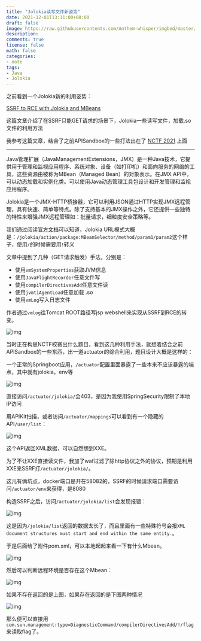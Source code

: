 ```yaml
---
title: "Jolokia读写文件新姿势"
date: 2021-12-01T13:11:00+08:00
draft: false
image: https://raw.githubusercontents.com/Anthem-whisper/imgbed/master/img/202112011312493.png
description: 
comments: true
license: false
math: false
categories:
- note
tags:
- Java
- Jolokia
---
```


之前看到一个Jolokia新的利用姿势：

[SSRF to RCE with Jolokia and MBeans](https://thinkloveshare.com/hacking/ssrf_to_rce_with_jolokia_and_mbeans/)

这篇文章介绍了在SSRF只能GET请求的场景下，Jolokia一些读写文件，加载.so文件的利用方法

我参考这篇文章，结合了之前APISandbox的一些打法出在了 [NCTF 2021](https://ctf.njupt.edu.cn/727.html) 上面

------

Java管理扩展（JavaManagementExtensions，JMX）是一种Java技术，它提供用于管理和监视应用程序、系统对象、设备（如打印机）和面向服务的网络的工具，这些资源由被称为MBean（Managed Bean）的对象表示。在JMX API中，可以动态加载和实例化类。可以使用Java动态管理工具包设计和开发管理和监视应用程序。



Jolokia是一个JMX-HTTP桥接器，它可以利用JSON通过HTTP实现JMX远程管理，具有快速、简单等特点。除了支持基本的JMX操作之外，它还提供一些独特的特性来增强JMX远程管理如：批量请求，细粒度安全策略等。



我们通过阅读[官方文档](https://jolokia.org/reference/html/protocol.html)可以知道，Jolokia URL模式大概是：`/jolokia/action/package:MBeanSelector/method/param1/param2`这个样子，使用`/`的时候需要用`!`转义



文章中提到了几种（GET请求触发）手法，分别是：

- 使用`vmSystemProperties`获取JVM信息
- 使用`JavaFlightRecorder`任意文件写
- 使用`compilerDirectivesAdd`任意文件读
- 使用`jvmtiAgentLoad`任意加载 .so
- 使用`vmLog`写入日志文件



作者通过`vmlog`往Tomcat ROOT路径写jsp webshell来实现从SSRF到RCE的转变。



![img](https://raw.githubusercontents.com/Anthem-whisper/imgbed/master/img/202112011307334.png)



当时正在构思NCTF校赛出什么题目，看到这几种利用手法，就想着结合之前APISandbox的一些东西，出一道actuator的综合利用，题目设计大概是这样的：



一个正常的Springboot应用，`/actuator`配置里面暴露了一些本来不应该暴露的端点，其中就有jolokia，env等



![img](https://raw.githubusercontents.com/Anthem-whisper/imgbed/master/img/202112011307472.png)



直接访问`/actuator/jolokia/`会403，是因为我使用SpringSecurity限制了本地IP访问



用APIKit扫描，或者访问`/actuator/mappings`可以看到有一个隐藏的API`/user/list`：



![img](https://raw.githubusercontents.com/Anthem-whisper/imgbed/master/img/202112011308743.png)



这个API返回XML数据，可以自然想到XXE。

为了不让XXE直接读文件，我加了waf过滤了除http协议之外的协议，预期是利用XXE来SSRF打`/actuator/jolokia/`。



这儿有俩坑点，docker端口是开在58082的，SSRF的时候请求端口需要访问`/actuator/env`来获得，是8080



构造SSRF之后，访问`/actuator/jolokia/list`会发现报错：



![img](https://raw.githubusercontents.com/Anthem-whisper/imgbed/master/img/202112011308716.png)



这是因为`/jolokia/list`返回的数据太长了，而且里面有一些特殊符号会报`XML document structures must start and end within the same entity.`。



于是后面给了附件pom.xml，可以本地起起来看一下有什么Mbean。



![img](https://raw.githubusercontents.com/Anthem-whisper/imgbed/master/img/202112011308295.png)



然后可以判断远程环境是否存在这个Mbean：



![img](https://raw.githubusercontents.com/Anthem-whisper/imgbed/master/img/202112011308676.png)



如果不存在返回的是上图，如果存在返回的是下图两种情况



![img](https://raw.githubusercontents.com/Anthem-whisper/imgbed/master/img/202112011308232.png)



那么便可以直接用`com.sun.management:type=DiagnosticCommand/compilerDirectivesAdd/!/flag`来读取flag了。